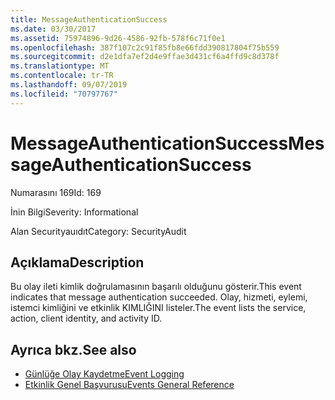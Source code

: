 ```yaml
---
title: MessageAuthenticationSuccess
ms.date: 03/30/2017
ms.assetid: 75974896-9d26-4586-92fb-578f6c71f0e1
ms.openlocfilehash: 387f107c2c91f85fb8e66fdd390817804f75b559
ms.sourcegitcommit: d2e1dfa7ef2d4e9ffae3d431cf6a4ffd9c8d378f
ms.translationtype: MT
ms.contentlocale: tr-TR
ms.lasthandoff: 09/07/2019
ms.locfileid: "70797767"
---
```

# <a name="messageauthenticationsuccess"></a><span data-ttu-id="2855e-102">MessageAuthenticationSuccess</span><span class="sxs-lookup"><span data-stu-id="2855e-102">MessageAuthenticationSuccess</span></span>
<span data-ttu-id="2855e-103">Numarasını 169</span><span class="sxs-lookup"><span data-stu-id="2855e-103">Id: 169</span></span>  
  
 <span data-ttu-id="2855e-104">İnin Bilgi</span><span class="sxs-lookup"><span data-stu-id="2855e-104">Severity: Informational</span></span>  
  
 <span data-ttu-id="2855e-105">Alan Securityauıdıt</span><span class="sxs-lookup"><span data-stu-id="2855e-105">Category: SecurityAudit</span></span>  
  
## <a name="description"></a><span data-ttu-id="2855e-106">Açıklama</span><span class="sxs-lookup"><span data-stu-id="2855e-106">Description</span></span>  
 <span data-ttu-id="2855e-107">Bu olay ileti kimlik doğrulamasının başarılı olduğunu gösterir.</span><span class="sxs-lookup"><span data-stu-id="2855e-107">This event indicates that message authentication succeeded.</span></span> <span data-ttu-id="2855e-108">Olay, hizmeti, eylemi, istemci kimliğini ve etkinlik KIMLIĞINI listeler.</span><span class="sxs-lookup"><span data-stu-id="2855e-108">The event lists the service, action, client identity, and activity ID.</span></span>  
  
## <a name="see-also"></a><span data-ttu-id="2855e-109">Ayrıca bkz.</span><span class="sxs-lookup"><span data-stu-id="2855e-109">See also</span></span>

- [<span data-ttu-id="2855e-110">Günlüğe Olay Kaydetme</span><span class="sxs-lookup"><span data-stu-id="2855e-110">Event Logging</span></span>](index.md)
- [<span data-ttu-id="2855e-111">Etkinlik Genel Başvurusu</span><span class="sxs-lookup"><span data-stu-id="2855e-111">Events General Reference</span></span>](events-general-reference.md)
